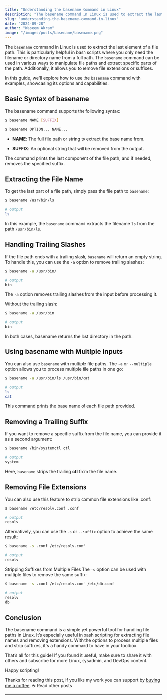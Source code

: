 ```yaml
---
title: "Understanding the basename Command in Linux"
description: "The basename command in Linux is used to extract the last element of a file path. This is particularly helpful in bash scripts where you only need the..."
slug: "understanding-the-basename-command-in-linux"
date: "2024-09-28"
author: "Waseem Akram"
image: "/images/posts/basename/basename.png"
---
```


The `basename` command in Linux is used to extract the last element of a file path. This is particularly helpful in bash scripts where you only need the filename or directory name from a full path. The `basename` command can be used in various ways to manipulate file paths and extract specific parts of the path. Additionally, it allows you to remove file extensions or suffixes.

In this guide, we'll explore how to use the `basename` command with examples, showcasing its options and capabilities.

## Basic Syntax of basename

The basename command supports the following syntax:

```bash showLineNumbers
$ basename NAME [SUFFIX]

$ basename OPTION... NAME...
```

  - **NAME**: The full file path or string to extract the base name from.

  - **SUFFIX**: An optional string that will be removed from the output.

The command prints the last component of the file path, and if needed, removes the specified suffix.

## Extracting the File Name

To get the last part of a file path, simply pass the file path to `basename`:

```bash showLineNumbers
$ basename /usr/bin/ls

# output
ls
```

In this example, the `basename` command extracts the filename `ls` from the path `/usr/bin/ls`.

## Handling Trailing Slashes

If the file path ends with a trailing slash, `basename` will return an empty string. To handle this, you can use the `-a` option to remove trailing slashes:

```bash showLineNumbers
$ basename -a /usr/bin/

# output
bin
```

The `-a` option removes trailing slashes from the input before processing it.

Without the trailing slash:

```bash showLineNumbers
$ basename -a /usr/bin

# output
bin
```

In both cases, basename returns the last directory in the path.

## Using basename with Multiple Inputs

You can also use `basename` with multiple file paths. The `-a` or `--multiple` option allows you to process multiple file paths in one go:

```bash showLineNumbers
$ basename -a /usr/bin/ls /usr/bin/cat

# output
ls
cat
```

This command prints the base name of each file path provided.

## Removing a Trailing Suffix

If you want to remove a specific suffix from the file name, you can provide it as a second argument:

```bash showLineNumbers
$ basename /bin/systemctl ctl

# output
system
```

Here, `basename` strips the trailing **ctl** from the file name.

## Removing File Extensions
You can also use this feature to strip common file extensions like .conf:

```bash showLineNumbers
$ basename /etc/resolv.conf .conf

# output
resolv
```

Alternatively, you can use the `-s` or `--suffix` option to achieve the same result:

```bash showLineNumbers
$ basename -s .conf /etc/resolv.conf

# output
resolv
```

Stripping Suffixes from Multiple Files
The `-s` option can be used with multiple files to remove the same suffix:

```bash showLineNumbers
$ basename -s .conf /etc/resolv.conf /etc/db.conf

# output
resolv
db
```

## Conclusion

The basename command is a simple yet powerful tool for handling file paths in Linux. It’s especially useful in bash scripting for extracting file names and removing extensions. With the options to process multiple files and strip suffixes, it's a handy command to have in your toolbox.

That’s all for this guide! If you found it useful, make sure to share it with others and subscribe for more Linux, sysadmin, and DevOps content. 

Happy scripting!

Thanks for reading this post, if you like my work you can support by [buying me a coffee](https://www.buymeacoffee.com/hackerwasii). ☕️
Read other posts

***